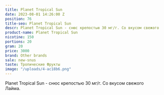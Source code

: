 ```yaml
---
title: Planet Tropical Sun
date: 2023-08-01 14:26:00 Z
position: 76
title-seo: Planet Tropical Sun
descr: Planet Tropical Sun - cнюс крепостью 30 мг/г. Со вкусом свежого Лайма.
product-name: Planet Tropical Sun
nicotine: 150
portions: 20
gram: 20
price: 3000
brand: Other brands
sale: new-snus
taste: Тропические Фрукты
image: "/uploads/4-ac18b6.png"
---
```


Planet Tropical Sun - cнюс крепостью 30 мг/г. Со вкусом свежого Лайма.